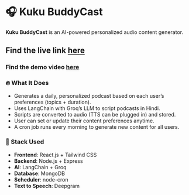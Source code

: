 # 🎧 Kuku BuddyCast

**Kuku BuddyCast** is an AI-powered personalized audio content generator.

## Find the live link [here](https://kuku-buddycast.vercel.app)

### Find the demo video [here](https://drive.google.com/file/d/1HMg_lhtutW7B_BBjwYkPFb8btB5TPeVa/view?usp=sharing)

### 🔥 What It Does

- Generates a daily, personalized podcast based on each user’s preferences (topics + duration).
- Uses LangChain with Groq’s LLM to script podcasts in Hindi.
- Scripts are converted to audio (TTS can be plugged in) and stored.
- User can set or update their content preferences anytime.
- A cron job runs every morning to generate new content for all users.

### 🚀 Stack Used

- **Frontend**: React.js + Tailwind CSS  
- **Backend**: Node.js + Express  
- **AI**: LangChain + Groq  
- **Database**: MongoDB  
- **Scheduler**: node-cron  
- **Text to Speech**: Deepgram
